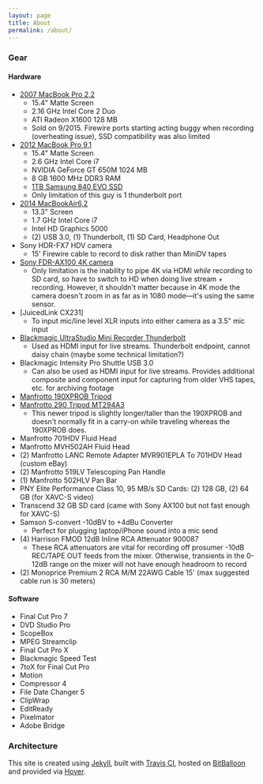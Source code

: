 ```yaml
---
layout: page
title: About
permalink: /about/
---
```


### Gear

#### Hardware
* [2007 MacBook Pro 2,2](http://www.everymac.com/systems/apple/macbook_pro/specs/macbook-pro-core-2-duo-2.16-15-specs.html)
  * 15.4" Matte Screen
  * 2.16 GHz Intel Core 2 Duo
  * ATI Radeon X1600 128 MB
  * Sold on 9/2015. Firewire ports starting acting buggy when recording (overheating issue), SSD compatibility was also limited
* [2012 MacBook Pro 9,1](http://www.everymac.com/systems/apple/macbook_pro/specs/macbook-pro-core-i7-2.6-15-mid-2012-unibody-usb3-specs.html)
  * 15.4" Matte Screen
  * 2.6 GHz Intel Core i7
  * NVIDIA GeForce GT 650M 1024 MB
  * 8 GB 1600 MHz DDR3 RAM
  * [1TB Samsung 840 EVO SSD](http://www.samsung.com/us/support/owners/product/MZ-7TE1T0BW)
  * Only limitation of this guy is 1 thunderbolt port
* [2014 MacBookAir6,2](http://www.everymac.com/systems/apple/macbook-air/specs/macbook-air-core-i7-1.7-13-early-2014-specs.html)
  * 13.3" Screen
  * 1.7 GHz Intel Core i7
  * Intel HD Graphics 5000
  * (2) USB 3.0, (1) Thunderbolt, (1) SD Card, Headphone Out
* Sony HDR-FX7 HDV camera
  * 15' Firewire cable to record to disk rather than MiniDV tapes
* [Sony FDR-AX100 4K camera](http://www.sony.com/electronics/handycam-camcorders/fdr-ax100)
  * Only limitation is the inability to pipe 4K via HDMI _while_ recording to SD card, so have to switch to HD when doing live stream + recording. However, it shouldn't matter because in 4K mode the camera doesn't zoom in as far as in 1080 mode—it's using the same sensor.
* [JuicedLink CX231]
  * To input mic/line level XLR inputs into either camera as a 3.5" mic input
* [Blackmagic UltraStudio Mini Recorder Thunderbolt](https://www.blackmagicdesign.com/products/ultrastudiothunderbolt/techspecs/W-DLUS-04)
  * Used as HDMI input for live streams. Thunderbolt endpoint, cannot daisy chain (maybe some technical limitation?)
* Blackmagic Intensity Pro Shuttle USB 3.0
  * Can also be used as HDMI input for live streams. Provides additional composite and component input for capturing from older VHS tapes, etc. for archiving footage
* [Manfrotto 190XPROB Tripod](https://www.amazon.com/Manfrotto-190XPROB-3-Section-Discontinued-Manufacturer/dp/B000N7VPRW)
* [Manfrotto 290 Tripod MT294A3](https://www.manfrotto.us/294-aluminum-3-section-tripod)
  * This newer tripod is slightly longer/taller than the 190XPROB and doesn't normally fit in a carry-on while traveling whereas the 190XPROB does.
* Manfrotto 701HDV Fluid Head
* Manfrotto MVH502AH Fluid Head
* (2) Manfrotto LANC Remote Adapter MVR901EPLA To 701HDV Head (custom eBay)
* (2) Manfrotto 519LV Telescoping Pan Handle
* (1) Manfrotto 502HLV Pan Bar
* PNY Elite Performance Class 10, 95 MB/s SD Cards: (2) 128 GB, (2) 64 GB (for XAVC-S video)
* Transcend 32 GB SD card (came with Sony AX100 but not fast enough for XAVC-S)
* Samson S-convert -10dBV to +4dBu Converter
  * Perfect for plugging laptop/iPhone sound into a mic send
* (4) Harrison FMOD 12dB Inline RCA Attenuator 900087
  * These RCA attenuators are vital for recording off prosumer -10dB REC/TAPE OUT feeds from the mixer. Otherwise, transients in the 0-12dB range on the mixer will not have enough headroom to record
* (2) Monoprice Premium 2 RCA M/M 22AWG Cable 15' (max suggested cable run is 30 meters)

#### Software
* Final Cut Pro 7
* DVD Studio Pro
* ScopeBox
* MPEG Streamclip
* Final Cut Pro X
* Blackmagic Speed Test
* 7toX for Final Cut Pro
* Motion
* Compressor 4
* File Date Changer 5
* ClipWrap
* EditReady
* Pixelmator
* Adobe Bridge

### Architecture

This site is created using [Jekyll](http://jekyllrb.com), built with [Travis CI](https://travis-ci.org), hosted on [BitBalloon](https://www.bitballoon.com) and provided via [Hover](https://www.hover.com).